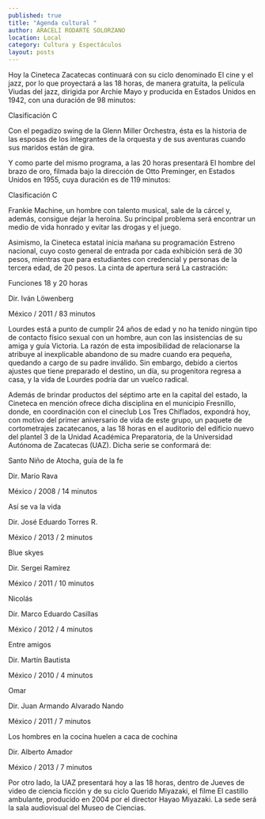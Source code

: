```yaml
---
published: true
title: "Agenda cultural "
author: ARACELI RODARTE SOLORZANO
location: Local
category: Cultura y Espectáculos
layout: posts
---
```


Hoy la Cineteca Zacatecas continuará con su ciclo denominado El cine y el jazz, por lo que proyectará a las 18 horas, de manera gratuita, la película Viudas del jazz, dirigida por Archie Mayo y producida en Estados Unidos en 1942, con una duración de 98 minutos:

Clasificación C

Con el pegadizo swing de la Glenn Miller Orchestra, ésta es la historia de las esposas de los integrantes de la orquesta y de sus aventuras cuando sus maridos están de gira.

Y como parte del mismo programa, a las 20 horas presentará El hombre del brazo de oro, filmada bajo la dirección de Otto Preminger, en Estados Unidos en 1955, cuya duración es de 119 minutos:

Clasificación C

Frankie Machine, un hombre con talento musical, sale de la cárcel y, además, consigue dejar la heroína. Su principal problema será encontrar un medio de vida honrado y evitar las drogas y el juego.

Asimismo, la Cineteca estatal inicia mañana su programación Estreno nacional, cuyo costo general de entrada por cada exhibición será de 30 pesos, mientras que para estudiantes con credencial y personas de la tercera edad, de 20 pesos. La cinta de apertura será La castración:

Funciones 18 y 20 horas

Dir. Iván Löwenberg

México / 2011 / 83 minutos

Lourdes está a punto de cumplir 24 años de edad y no ha tenido ningún tipo de contacto físico sexual con un hombre, aun con las insistencias de su amiga y guía Victoria. La razón de esta imposibilidad de relacionarse la atribuye al inexplicable abandono de su madre cuando era pequeña, quedando a cargo de su padre inválido. Sin embargo, debido a ciertos ajustes que tiene preparado el destino, un día, su progenitora regresa a casa, y la vida de Lourdes podría dar un vuelco radical. 

Además de brindar productos del séptimo arte en la capital del estado, la Cineteca en mención ofrece dicha disciplina en el municipio Fresnillo, donde, en coordinación con el cineclub Los Tres Chiflados, expondrá hoy, con motivo del primer aniversario de vida de este grupo, un paquete de cortometrajes zacatecanos, a las 18 horas en el auditorio del edificio nuevo del plantel 3 de la Unidad Académica Preparatoria, de la Universidad Autónoma de Zacatecas (UAZ). Dicha serie se conformará de:

Santo Niño de Atocha, guía de la fe

Dir. Mario Rava

México / 2008 / 14 minutos

Así se va la vida

Dir. José Eduardo Torres R.

México / 2013 / 2 minutos


Blue skyes

Dir. Sergei Ramírez

México / 2011 / 10 minutos


Nicolás

Dir. Marco Eduardo Casillas

México / 2012 / 4 minutos


Entre amigos 

Dir. Martín Bautista

México / 2010 / 4 minutos

 
Omar

Dir. Juan Armando Alvarado Nando

México / 2011 / 7 minutos


Los hombres en la cocina huelen a caca de cochina

Dir. Alberto Amador

México / 2013 / 7 minutos

Por otro lado, la UAZ presentará hoy a las 18 horas, dentro de Jueves de video de ciencia ficción y de su ciclo Querido Miyazaki, el filme El castillo ambulante, producido en 2004 por el director Hayao Miyazaki. La sede será la sala audiovisual del Museo de Ciencias.
